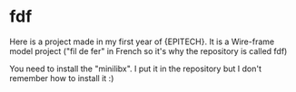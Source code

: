 # fdf
Here is a project made in my first year of {EPITECH}. It is a Wire-frame model project ("fil de fer" in French so it's why the repository is called fdf)

You need to install the "minilibx".
I put it in the repository but I don't remember how to install it :)
